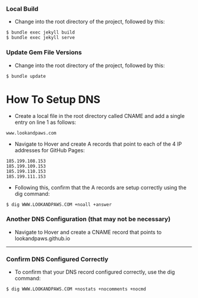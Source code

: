 ### Local Build

- Change into the root directory of the project, followed by this:

```
$ bundle exec jekyll build
$ bundle exec jekyll serve
```

### Update Gem File Versions

- Change into the root directory of the project, followed by this:

```
$ bundle update
```

# How To Setup DNS
- Create a local file in the root directory called CNAME and add a single entry on line 1 as follows:

```
www.lookandpaws.com
```

- Navigate to Hover and create A records that point to each of the 4 IP addresses for GitHub Pages:

```
185.199.108.153
185.199.109.153
185.199.110.153
185.199.111.153
```

- Following this, confirm that the A records are setup correctly using the dig command:

```
$ dig WWW.LOOKANDPAWS.COM +noall +answer
```

### Another DNS Configuration (that may not be necessary)
- Navigate to Hover and create a CNAME record that points to lookandpaws.github.io

---

### Confirm DNS Configured Correctly

- To confirm that your DNS record configured correctly, use the dig command:

```
$ dig WWW.LOOKANDPAWS.COM +nostats +nocomments +nocmd
```